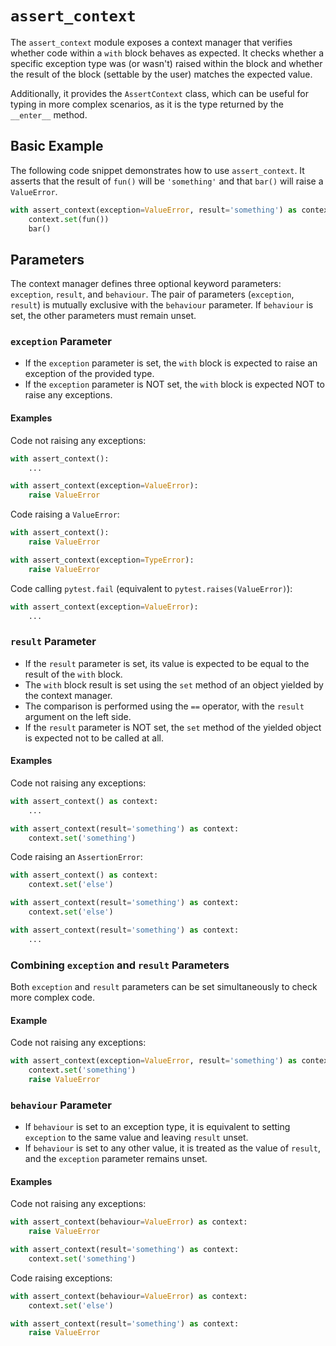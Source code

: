 # `assert_context`

The `assert_context` module exposes a context manager that verifies whether code within a `with` block behaves as expected. It checks whether a specific exception type was (or wasn't) raised within the block and whether the result of the block (settable by the user) matches the expected value.

Additionally, it provides the `AssertContext` class, which can be useful for typing in more complex scenarios, as it is the type returned by the `__enter__` method.

## Basic Example

The following code snippet demonstrates how to use `assert_context`. It asserts that the result of `fun()` will be `'something'` and that `bar()` will raise a `ValueError`.

```python
with assert_context(exception=ValueError, result='something') as context:
    context.set(fun())
    bar()
```

## Parameters

The context manager defines three optional keyword parameters: `exception`, `result`, and `behaviour`. The pair of parameters (`exception`, `result`) is mutually exclusive with the `behaviour` parameter. If `behaviour` is set, the other parameters must remain unset.

### `exception` Parameter

- If the `exception` parameter is set, the `with` block is expected to raise an exception of the provided type.
- If the `exception` parameter is NOT set, the `with` block is expected NOT to raise any exceptions.

#### Examples

Code not raising any exceptions:

```python
with assert_context():
    ...

with assert_context(exception=ValueError):
    raise ValueError
```

Code raising a `ValueError`:

```python
with assert_context():
    raise ValueError

with assert_context(exception=TypeError):
    raise ValueError
```

Code calling `pytest.fail` (equivalent to `pytest.raises(ValueError)`):

```python
with assert_context(exception=ValueError):
    ...
```

### `result` Parameter

- If the `result` parameter is set, its value is expected to be equal to the result of the `with` block.
- The `with` block result is set using the `set` method of an object yielded by the context manager.
- The comparison is performed using the `==` operator, with the `result` argument on the left side.
- If the `result` parameter is NOT set, the `set` method of the yielded object is expected not to be called at all.

#### Examples

Code not raising any exceptions:

```python
with assert_context() as context:
    ...

with assert_context(result='something') as context:
    context.set('something')
```

Code raising an `AssertionError`:

```python
with assert_context() as context:
    context.set('else')

with assert_context(result='something') as context:
    context.set('else')

with assert_context(result='something') as context:
    ...
```

### Combining `exception` and `result` Parameters

Both `exception` and `result` parameters can be set simultaneously to check more complex code.

#### Example

Code not raising any exceptions:

```python
with assert_context(exception=ValueError, result='something') as context:
    context.set('something')
    raise ValueError
```

### `behaviour` Parameter

- If `behaviour` is set to an exception type, it is equivalent to setting `exception` to the same value and leaving `result` unset.
- If `behaviour` is set to any other value, it is treated as the value of `result`, and the `exception` parameter remains unset.

#### Examples

Code not raising any exceptions:

```python
with assert_context(behaviour=ValueError) as context:
    raise ValueError

with assert_context(result='something') as context:
    context.set('something')
```

Code raising exceptions:

```python
with assert_context(behaviour=ValueError) as context:
    context.set('else')

with assert_context(result='something') as context:
    raise ValueError
```
